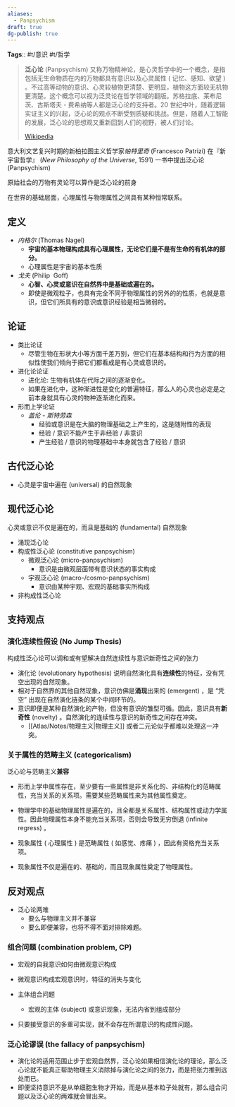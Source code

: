 ```yaml
---
aliases:
  - Panpsychism
draft: true
dg-publish: true
---
```

**Tags**:: #t/意识 #t/哲学 

> **泛心论** (Panpsychism) 又称万物精神论，是心灵哲学中的一个概念，是指包括无生命物质在内的万物都具有意识以及心灵属性 ( 记忆、感知、欲望 ) 。不过高等动物的意识、心灵较植物更清楚、更明显，植物这方面较无机物更清楚。这个概念可以视为泛灵论在哲学领域的翻版。苏格拉底、莱布尼茨、古斯塔夫 - 费希纳等人都是泛心论的支持者。20 世纪中叶，随着逻辑实证主义的兴起，泛心论的观点不断受到质疑和挑战。但是，随着人工智能的发展，泛心论的思想观又重新回到人们的视野，被人们讨论。
>
> [Wikipedia](https://en.wikipedia.org/wiki/Panpsychism)

意大利文艺复兴时期的新柏拉图主义哲学家*帕特里奇* (Francesco Patrizi) 在『新宇宙哲学』 (_New Philosophy of the Universe_, 1591) 一书中提出泛心论 (Panpsychism) 

原始社会的万物有灵论可以算作是泛心论的前身

在世界的基础层面，心理属性与物理属性之间具有某种恒常联系。

## 定义

- *内格尔* (Thomas Nagel) 
	- **宇宙的基本物理构成具有心理属性，无论它们是不是有生命的有机体的部分。**
	- 心理属性是宇宙的基本性质
- *戈夫* (Philip  Goff) 
	- **心智、心灵或意识在自然界中是基础或遍在的。**
	- 即使是微观粒子，也具有完全不同于物理属性的另外的的性质，也就是意识，但它们所具有的意识或意识经验是相当微弱的。

## 论证 

- 类比论证
	- 尽管生物在形状大小等方面千差万别，但它们在基本结构和行为方面的相似性使我们倾向于把它们都看成是有心灵或意识的。
- 进化论论证
	- 进化论: 生物有机体在代际之间的逐渐变化。
	- 如果在进化中，这种渐进性是变化的普遍特征，那么人的心灵也必定是之前本身就具有心灵的物种逐渐进化而来。
- 形而上学论证
	- *盖伦 - 斯特劳森*
		- 经验或意识是在大脑的物理基础之上产生的，这是随附性的表现  
		- 经验 / 意识不能产生于非经验 / 非意识
		- 产生经验 / 意识的物理基础中本身就包含了经验 / 意识

## 古代泛心论

- 心灵是宇宙中遍在 (universal) 的自然现象

## 现代泛心论

心灵或意识不仅是遍在的，而且是基础的 (fundamental) 自然现象

- 涌现泛心论
- 构成性泛心论 (constitutive panpsychism) 
	- 微观泛心论 (micro-panpsychism) 
		- 意识是由微观层面带有意识状态的事实构成
	- 宇观泛心论 (macro-/cosmo-panpsychism) 
		- 意识由某种宇观、宏观的基础事实所构成
- 非构成性泛心论

## 支持观点

### 演化连续性假设 (No Jump Thesis) 

构成性泛心论可以调和或有望解决自然连续性与意识新奇性之间的张力

- 演化论 (evolutionary hypothesis) 说明自然演化具有**连续性**的特征，没有凭空出现的自然现象。
- 相对于自然界的其他自然现象，意识仿佛是**涌现**出来的 (emergent) ，是 “凭空” 出现在自然演化链条的某个中间环节的。	
- 意识即便是某种自然演化的产物，但没有意识的雏型可循。因此，意识具有**新奇性** (novelty) 。自然演化的连续性与意识的新奇性之间存在冲突。
	- [[Atlas/Notes/物理主义\|物理主义]] 或者二元论似乎都难以处理这一冲突。

### 关于属性的范畴主义 (categoricalism) 

泛心论与范畴主义**兼容**

- 形而上学中属性存在，至少要有一些属性是非关系化的、非结构化的范畴属性，充当关系的关系项。需要某些范畴属性来为其他属性奠定。
- 物理学中的基础物理属性是遍在的，且全都是关系属性、结构属性或动力学属性。因此物理属性本身不能充当关系项，否则会导致无穷倒退 (infinite regress) 。
- 现象属性 ( 心理属性 ) 是范畴属性 ( 如感觉、疼痛 ) ，因此有资格充当关系项。

- 现象属性不仅是遍在的、基础的，而且现象属性奠定了物理属性。

## 反对观点

- 泛心论两难
	- 要么与物理主义并不兼容
	- 要么即便兼容，也将不得不面对排除难题。

### 组合问题 (combination problem, CP) 

- 宏观的自我意识如何由微观意识构成
- 微观意识构成宏观意识时，特征的消失与变化
- 主体组合问题
	- 宏观的主体 (subject) 或意识现象，无法内省到组成部分
 
 - 只要接受意识的多重可实现，就不会存在所谓意识的构成性问题。
### 泛心论谬误 (the fallacy of panpsychism) 	

- 演化论的适用范围止步于宏观自然界，泛心论如果相信演化论的理论，那么泛心论就不能真正帮助物理主义消除掉与演化论之间的张力，而是把张力推到远处而已。
- 即便坚持意识不是从单细胞生物才开始，而是从基本粒子处就有，那么组合问题以及泛心论的两难就会冒出来。